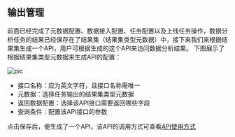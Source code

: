 ## 输出管理
前面已经完成了元数据配置、数据接入配置、任务配置以及上线任务操作，数据分析任务的结果已经保存在了结果集（结果集类型元数据）中，接下来我们来根据结果集生成一个API，用户可根据生成的这个API来访问数据分析结果。
下图展示了根据结果集类型元数据来生成API的配置：

![pic](/images/data/output.png)

* 接口名称：应为英文字符，且接口名称需唯一
* 元数据：选择任务输出的结果集类型元数据
* 返回数据配置：选择该API接口需要返回哪些字段
* 查询条件：配置该API接口的参数

点击保存后，便生成了一个API，该API的调用方式可查看[API使用方式](/book/apiExample/apiExample.md)


